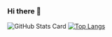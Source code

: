 ### Hi there 👋

![GitHub Stats Card](https://github-readme-stats.vercel.app/api?username=Shoichi-Ikeda)
[![Top Langs](https://github-readme-stats.vercel.app/api/top-langs/?username=Shoichi-Ikeda&langs_count=8)](https://github.com/anuraghazra/github-readme-stats)

